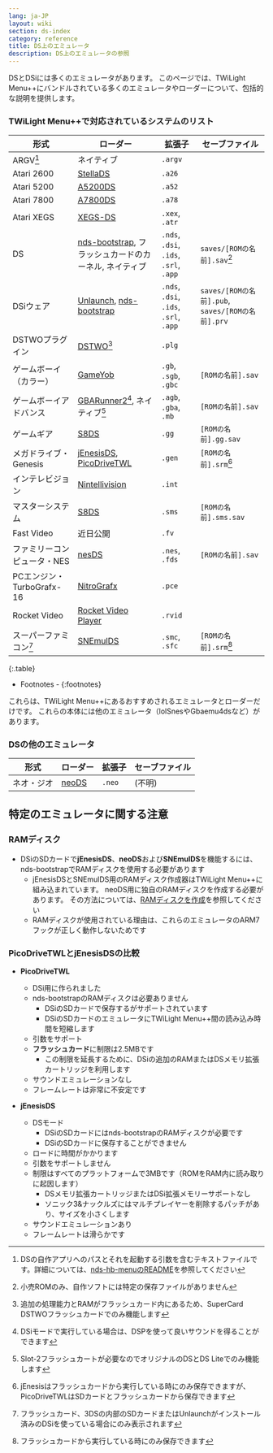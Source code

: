 ```yaml
---
lang: ja-JP
layout: wiki
section: ds-index
category: reference
title: DS上のエミュレータ
description: DS上のエミュレータの参照
---
```


DSとDSiには多くのエミュレータがあります。 このページでは、TWiLight Menu++にバンドルされている多くのエミュレータやローダーについて、包括的な説明を提供します。

### TWiLight Menu++で対応されているシステムのリスト

| 形式                   | ローダー                                         | 拡張子                                    | セーブファイル                                    |
| -------------------- | -------------------------------------------- | -------------------------------------- | ------------------------------------------ |
| ARGV[^1]             | ネイティブ                                        | `.argv`                                |                                            |
| Atari 2600           | [StellaDS][stellads]                         | `.a26`                                 |                                            |
| Atari 5200           | [A5200DS][a5200ds]                           | `.a52`                                 |                                            |
| Atari 7800           | [A7800DS][a7800ds]                           | `.a78`                                 |                                            |
| Atari XEGS           | [XEGS-DS][xegs-ds]                           | `.xex`, `.atr`                         |                                            |
| DS                   | [nds-bootstrap][ndsbs], フラッシュカードのカーネル, ネイティブ | `.nds`, `.dsi`, `.ids`, `.srl`, `.app` | `saves/[ROMの名前].sav`[^2]                   |
| DSiウェア               | [Unlaunch][unlaunch], [nds-bootstrap][ndsbs] | `.nds`, `.dsi`, `.ids`, `.srl`, `.app` | `saves/[ROMの名前].pub`, `saves/[ROMの名前].prv` |
| DSTWOプラグイン           | [DSTWO][dstwo][^3]                           | `.plg`                                 |                                            |
| ゲームボーイ（カラー）          | [GameYob][gameyob]                           | `.gb`, `.sgb`, `.gbc`                  | `[ROMの名前].sav`                             |
| ゲームボーイアドバンス          | [GBARunner2][gbarunner2][^4], ネイティブ[^5]      | `.agb`, `.gba`, `.mb`                  | `[ROMの名前].sav`                             |
| ゲームギア                | [S8DS][s8ds]                                 | `.gg`                                  | `[ROMの名前].gg.sav`                          |
| メガドライブ・Genesis       | [jEnesisDS][jenesis], [PicoDriveTWL][pdtwl]  | `.gen`                                 | `[ROMの名前].srm`[^6]                         |
| インテレビジョン             | [Nintellivision][nintellivision]             | `.int`                                 |                                            |
| マスターシステム             | [S8DS][s8ds]                                 | `.sms`                                 | `[ROMの名前].sms.sav`                         |
| Fast Video           | 近日公開                                         | `.fv`                                  |                                            |
| ファミリーコンピュータ・NES      | [nesDS][nesds]                               | `.nes`, `.fds`                         | `[ROMの名前].sav`                             |
| PCエンジン・TurboGrafx-16 | [NitroGrafx][nitrografx]                     | `.pce`                                 |                                            |
| Rocket Video         | [Rocket Video Player][rvidplayer]            | `.rvid`                                |                                            |
| スーパーファミコン[^7]        | [SNEmulDS][snemulds]                         | `.smc`, `.sfc`                         | `[ROMの名前].srm`[^8]                         |
{:.table}

- Footnotes -
{:footnotes}

これらは、TWiLight Menu++にあるおすすめされるエミュレータとローダーだけです。 これらの本体には他のエミュレータ（lolSnesやGbaemu4dsなど）があります。

### DSの他のエミュレータ

| 形式    | ローダー           | 拡張子    | セーブファイル |
| ----- | -------------- | ------ | ------- |
| ネオ・ジオ | [neoDS][neods] | `.neo` | (不明)    |

## 特定のエミュレータに関する注意
### RAMディスク
- DSiのSDカードで**jEnesisDS**、**neoDS**および**SNEmulDS**を機能するには、nds-bootstrapでRAMディスクを使用する必要があります
   - jEnesisDSとSNEmulDS用のRAMディスク作成器はTWiLight Menu++に組み込まれています。 neoDS用に独自のRAMディスクを作成する必要があります。 その方法については、[RAMディスクを作成](../twilightmenu/creating-ram-disks)を参照してください
   - RAMディスクが使用されている理由は、これらのエミュレータのARM7フックが正しく動作しないためです

### PicoDriveTWLとjEnesisDSの比較
- **PicoDriveTWL**
   - DSi用に作られました
   - nds-bootstrapのRAMディスクは必要ありません
      - DSiのSDカードで保存するがサポートされています
      - DSiのSDカードのエミュレータにTWiLight Menu++間の読み込み時間を短縮します
   - 引数をサポート
   - **フラッシュカード**に制限は2.5MBです
      - この制限を延長するために、DSiの追加のRAMまたはDSメモリ拡張カートリッジを利用します
   - サウンドエミュレーションなし
   - フレームレートは非常に不安定です

- **jEnesisDS**
   - DSモード
      - DSiのSDカードにはnds-bootstrapのRAMディスクが必要です
      - DSiのSDカードに保存することができません
   - ロードに時間がかかります
   - 引数をサポートしません
   - 制限はすべてのプラットフォームで3MBです（ROMをRAM内に読み取りに起因します）
      - DSメモリ拡張カートリッジまたはDSi拡張メモリーサポートなし
      - ソニック3&ナックルズにはマルチプレイヤーを削除するパッチがあり、サイズを小さくします
   - サウンドエミュレーションあり
   - フレームレートは滑らかです


<!-- Links for tables -->
[^1]: DSの自作アプリへのパスとそれを起動する引数を含むテキストファイルです。詳細については、[nds-hb-menuのREADME](https://github.com/devkitPro/nds-hb-menu#passing-arguments)を参照してください
[^2]: 小売ROMのみ、自作ソフトには特定の保存ファイルがありません
[^3]: 追加の処理能力とRAMがフラッシュカード内にあるため、SuperCard DSTWOフラッシュカードでのみ機能します
[^4]: DSiモードで実行している場合は、DSPを使って良いサウンドを得ることができます
[^5]: Slot-2フラッシュカートが必要なのでオリジナルのDSとDS Liteでのみ機能します
[^6]: jEnesisはフラッシュカードから実行している時にのみ保存できますが、PicoDriveTWLはSDカードとフラッシュカードから保存できます
[^7]: フラッシュカード、3DSの内部のSDカードまたはUnlaunchがインストール済みのDSiを使っている場合にのみ表示されます
[^8]: フラッシュカードから実行している時にのみ保存できます

[a5200ds]: https://github.com/wavemotion-dave/A5200DS
[a7800ds]: https://github.com/wavemotion-dave/A7800DS
[dstwo]: http://eng.supercard.sc
[gameyob]: https://github.com/Drenn1/GameYob
[gbarunner2]: https://github.com/Gericom/GBARunner2
[jenesis]: https://www.gamebrew.org/wiki/JEnesisDS
[ndsbs]: https://github.com/DS-Homebrew/nds-bootstrap
[nesds]: https://github.com/DS-Homebrew/NesDS
[nitrografx]: https://www.gamebrew.org/wiki/NitroGrafx
[pdtwl]: https://github.com/DS-Homebrew/PicoDriveTWL
[rvidplayer]: https://gbatemp.net/threads/539163
[s8ds]: https://www.gamebrew.org/wiki/S8DS
[snemulds]: https://www.gamebrew.org/wiki/SNEmulDS
[stellads]: https://github.com/wavemotion-dave/StellaDS
[unlaunch]: https://problemkaputt.de/unlaunch.htm
[xegs-ds]: https://github.com/wavemotion-dave/XEGS-DS
[neods]: https://www.gamebrew.org/wiki/NeoDS
[nintellivision]: https://github.com/wavemotion-dave/NINTV-DS
